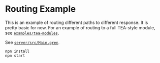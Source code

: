 # Routing Example

This is an example of routing different paths to different response.
It is pretty basic for now.
For an example of routing to a full TEA-style module, see [`examples/tea-modules`](/examples/tea-modules).

See [`server/src/Main.gren`](server/src/Main.gren).

```
npm install
npm start
```
